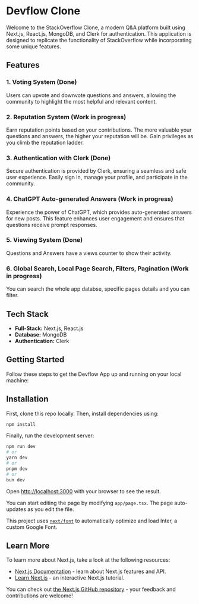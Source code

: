 # Devflow Clone

Welcome to the StackOverflow Clone, a modern Q&A platform built using Next.js, React.js, MongoDB, and Clerk for authentication. This application is designed to replicate the functionality of StackOverflow while incorporating some unique features.

## Features

### 1. Voting System (Done)

Users can upvote and downvote questions and answers, allowing the community to highlight the most helpful and relevant content.

### 2. Reputation System (Work in progress)

Earn reputation points based on your contributions. The more valuable your questions and answers, the higher your reputation will be. Gain privileges as you climb the reputation ladder.

### 3. Authentication with Clerk (Done)

Secure authentication is provided by Clerk, ensuring a seamless and safe user experience. Easily sign in, manage your profile, and participate in the community.

### 4. ChatGPT Auto-generated Answers (Work in progress)

Experience the power of ChatGPT, which provides auto-generated answers for new posts. This feature enhances user engagement and ensures that questions receive prompt responses.

### 5. Viewing System (Done)

Questions and Answers have a views counter to show their activity.

### 6. Global Search, Local Page Search, Filters, Pagination (Work in progress)

You can search the whole app databse, specific pages details and you can filter.


## Tech Stack

- **Full-Stack:** Next.js, React.js
- **Database:** MongoDB
- **Authentication:** Clerk

## Getting Started

Follow these steps to get the Devflow App up and running on your local machine:

## Installation

First, clone this repo locally.
Then, install dependencies using:
```bash
npm install
```

Finally, run the development server:

```bash
npm run dev
# or
yarn dev
# or
pnpm dev
# or
bun dev
```

Open [http://localhost:3000](http://localhost:3000) with your browser to see the result.

You can start editing the page by modifying `app/page.tsx`. The page auto-updates as you edit the file.

This project uses [`next/font`](https://nextjs.org/docs/basic-features/font-optimization) to automatically optimize and load Inter, a custom Google Font.

## Learn More

To learn more about Next.js, take a look at the following resources:

- [Next.js Documentation](https://nextjs.org/docs) - learn about Next.js features and API.
- [Learn Next.js](https://nextjs.org/learn) - an interactive Next.js tutorial.

You can check out [the Next.js GitHub repository](https://github.com/vercel/next.js/) - your feedback and contributions are welcome!
